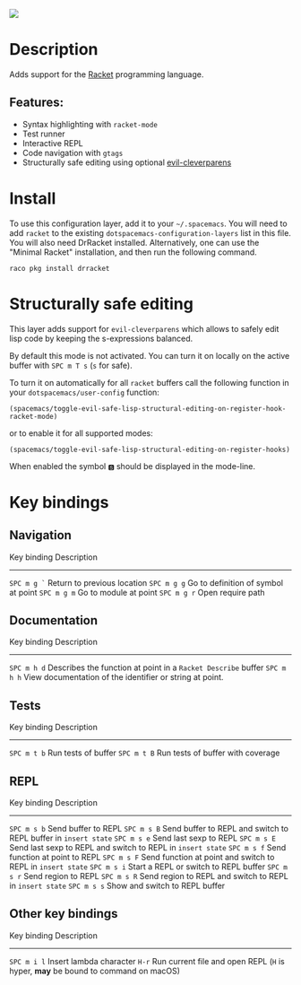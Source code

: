 ![](img/racket.png)

Description
===========

Adds support for the [Racket](http://racket-lang.org/) programming
language.

Features:
---------

-   Syntax highlighting with `racket-mode`
-   Test runner
-   Interactive REPL
-   Code navigation with `gtags`
-   Structurally safe editing using optional
    [evil-cleverparens](https://github.com/luxbock/evil-cleverparens)

Install
=======

To use this configuration layer, add it to your `~/.spacemacs`. You will
need to add `racket` to the existing `dotspacemacs-configuration-layers`
list in this file. You will also need DrRacket installed. Alternatively,
one can use the \"Minimal Racket\" installation, and then run the
following command.

``` {.Bash}
raco pkg install drracket
```

Structurally safe editing
=========================

This layer adds support for `evil-cleverparens` which allows to safely
edit lisp code by keeping the s-expressions balanced.

By default this mode is not activated. You can turn it on locally on the
active buffer with `SPC m T s` (`s` for safe).

To turn it on automatically for all `racket` buffers call the following
function in your `dotspacemacs/user-config` function:

``` {.commonlisp org-language="emacs-lisp"}
(spacemacs/toggle-evil-safe-lisp-structural-editing-on-register-hook-racket-mode)
```

or to enable it for all supported modes:

``` {.commonlisp org-language="emacs-lisp"}
(spacemacs/toggle-evil-safe-lisp-structural-editing-on-register-hooks)
```

When enabled the symbol `🆂` should be displayed in the mode-line.

Key bindings
============

Navigation
----------

  Key binding       Description
  ----------------- -------------------------------------
  `` SPC m g ` ``   Return to previous location
  `SPC m g g`       Go to definition of symbol at point
  `SPC m g m`       Go to module at point
  `SPC m g r`       Open require path

Documentation
-------------

  Key binding   Description
  ------------- ---------------------------------------------------------------
  `SPC m h d`   Describes the function at point in a `Racket Describe` buffer
  `SPC m h h`   View documentation of the identifier or string at point.

Tests
-----

  Key binding   Description
  ------------- -----------------------------------
  `SPC m t b`   Run tests of buffer
  `SPC m t B`   Run tests of buffer with coverage

REPL
----

  Key binding   Description
  ------------- -----------------------------------------------------------------
  `SPC m s b`   Send buffer to REPL
  `SPC m s B`   Send buffer to REPL and switch to REPL buffer in `insert state`
  `SPC m s e`   Send last sexp to REPL
  `SPC m s E`   Send last sexp to REPL and switch to REPL in `insert state`
  `SPC m s f`   Send function at point to REPL
  `SPC m s F`   Send function at point and switch to REPL in `insert state`
  `SPC m s i`   Start a REPL or switch to REPL buffer
  `SPC m s r`   Send region to REPL
  `SPC m s R`   Send region to REPL and switch to REPL in `insert state`
  `SPC m s s`   Show and switch to REPL buffer

Other key bindings
------------------

  Key binding   Description
  ------------- -------------------------------------------------------------------------------------
  `SPC m i l`   Insert lambda character
  `H-r`         Run current file and open REPL (`H` is hyper, **may** be bound to command on macOS)
